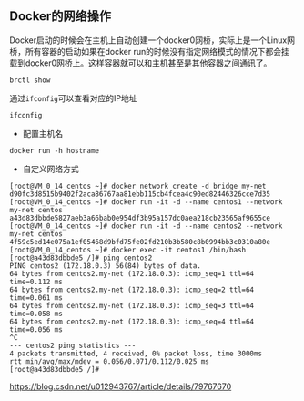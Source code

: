 ## Docker的网络操作
Docker启动的时候会在主机上自动创建一个docker0网桥，实际上是一个Linux网桥，所有容器的启动如果在docker run的时候没有指定网络模式的情况下都会挂载到docker0网桥上。这样容器就可以和主机甚至是其他容器之间通讯了。
```
brctl show
```
通过`ifconfig`可以查看对应的IP地址
```
ifconfig
```

* 配置主机名
```
docker run -h hostname
```

* 自定义网络方式
```
[root@VM_0_14_centos ~]# docker network create -d bridge my-net
d90fc3d8515b9402f2aca86767aa81ebb115cb4fcea4c90ed82446326cce7d35
[root@VM_0_14_centos ~]# docker run -it -d --name centos1 --network my-net centos
a43d83dbbde5827aeb3a66bab0e954df3b95a157dc0aea218cb23565af9655ce
[root@VM_0_14_centos ~]# docker run -it -d --name centos2 --network my-net centos
4f59c5ed14e075a1ef05468d9bfd75fe02fd210b3b580c8b0994bb3c0310a80e
[root@VM_0_14_centos ~]# docker exec -it centos1 /bin/bash
[root@a43d83dbbde5 /]# ping centos2
PING centos2 (172.18.0.3) 56(84) bytes of data.
64 bytes from centos2.my-net (172.18.0.3): icmp_seq=1 ttl=64 time=0.112 ms
64 bytes from centos2.my-net (172.18.0.3): icmp_seq=2 ttl=64 time=0.061 ms
64 bytes from centos2.my-net (172.18.0.3): icmp_seq=3 ttl=64 time=0.058 ms
64 bytes from centos2.my-net (172.18.0.3): icmp_seq=4 ttl=64 time=0.056 ms
^C
--- centos2 ping statistics ---
4 packets transmitted, 4 received, 0% packet loss, time 3000ms
rtt min/avg/max/mdev = 0.056/0.071/0.112/0.025 ms
[root@a43d83dbbde5 /]#
```


https://blog.csdn.net/u012943767/article/details/79767670
